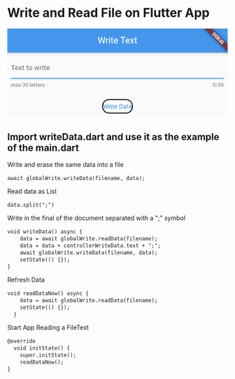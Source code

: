 # Write and Read File on Flutter App

![Image1 of App](example1.png)

## Import writeData.dart and use it as the example of the main.dart

Write and erase the same data into a file

    await globalWrite.writeData(filename, data);

Read data as List<String>

    data.split(";")
    
Write in the final of the document separated with a ";" symbol

    void writeData() async {
        data = await globalWrite.readData(filename);
        data = data + controllerWriteData.text + ";";
        await globalWrite.writeData(filename, data);
        setState(() {});
    }

Refresh Data

    void readDataNow() async {
        data = await globalWrite.readData(filename);
        setState(() {});
      }
      
Start App Reading a FileText

    @override
      void initState() {
        super.initState();
        readDataNow();
    }
